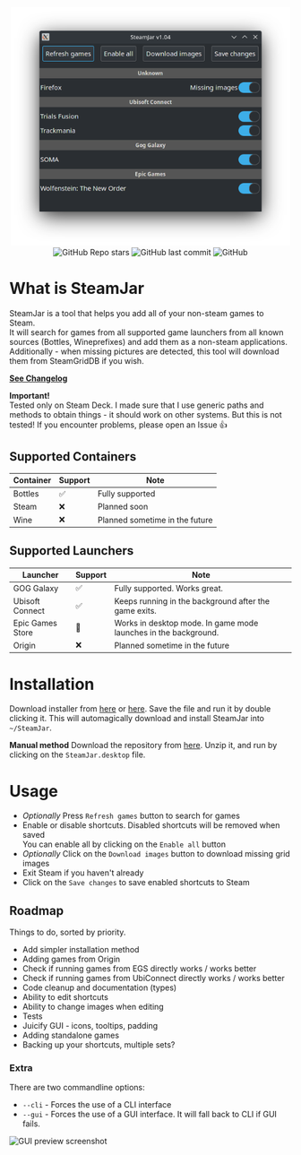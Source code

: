 <p align="center">
  <img width="500" alt="GUI preview screenshot" src="./preview_gui.png"><br>
  <img alt="GitHub Repo stars" src="https://img.shields.io/github/stars/pbaja/SteamJar">
  <img alt="GitHub last commit" src="https://img.shields.io/github/last-commit/pbaja/SteamJar">
  <img alt="GitHub" src="https://img.shields.io/github/license/pbaja/SteamJar">
</p>

# What is SteamJar
SteamJar is a tool that helps you add all of your non-steam games to Steam.  
It will search for games from all supported game launchers from all known sources (Bottles, Wineprefixes) and add them as a non-steam applications.
Additionally - when missing pictures are detected, this tool will download them from SteamGridDB if you wish.
  
**[See Changelog](./CHANGELOG.md)**  
  
**Important!**  
Tested only on Steam Deck. I made sure that I use generic paths and methods to obtain things - it should work on other systems. But this is not tested! If you encounter problems, please open an Issue 👍 
  
## Supported Containers
|Container|Support|Note|
|---|---|---|
|Bottles|✅|Fully supported|
|Steam|❌|Planned soon|
|Wine|❌|Planned sometime in the future|

## Supported Launchers
|Launcher|Support|Note|
|---|---|---|
|GOG Galaxy|✅|Fully supported. Works great.|
|Ubisoft Connect|✅|Keeps running in the background after the game exits.|
|Epic Games Store|🚧|Works in desktop mode. In game mode launches in the background.|
|Origin|❌|Planned sometime in the future|

# Installation
Download installer from [here](https://pbaja.me/SteamJarInstaller.desktop) or [here](https://raw.githubusercontent.com/pbaja/SteamJar/dev/SteamJarInstaller.desktop).
Save the file and run it by double clicking it. This will automagically download and install SteamJar into `~/SteamJar`.

**Manual method**
Download the repository from [here](https://github.com/pbaja/SteamJar/archive/refs/heads/main.zip). 
Unzip it, and run by clicking on the `SteamJar.desktop` file.

# Usage
- *Optionally* Press `Refresh games` button to search for games
- Enable or disable shortcuts. Disabled shortcuts will be removed when saved  
You can enable all by clicking on the `Enable all` button
- *Optionally* Click on the `Download images` button to download missing grid images
- Exit Steam if you haven't already
- Click on the `Save changes` to save enabled shortcuts to Steam 

## Roadmap
Things to do, sorted by priority.  
- Add simpler installation method
- Adding games from Origin
- Check if running games from EGS directly works / works better
- Check if running games from UbiConnect directly works / works better
- Code cleanup and documentation (types)
- Ability to edit shortcuts
- Ability to change images when editing
- Tests
- Juicify GUI - icons, tooltips, padding
- Adding standalone games
- Backing up your shortcuts, multiple sets?

### Extra
There are two commandline options:
 - `--cli` - Forces the use of a CLI interface
 - `--gui` - Forces the use of a GUI interface. It will fall back to CLI if GUI fails.
  
<img width="300" alt="GUI preview screenshot" src="./preview_cli.png">
